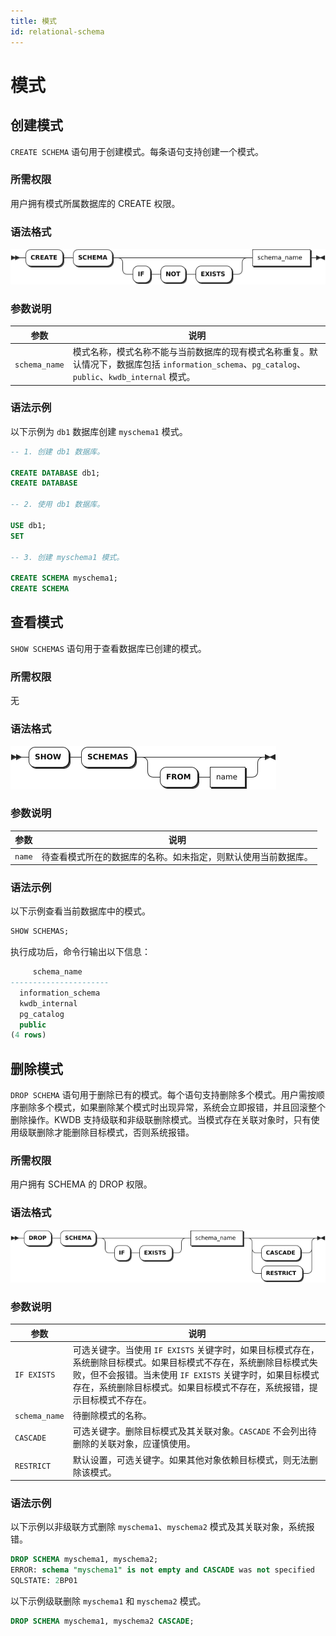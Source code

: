 ```yaml
---
title: 模式
id: relational-schema
---
```


# 模式

## 创建模式

`CREATE SCHEMA` 语句用于创建模式。每条语句支持创建一个模式。

### 所需权限

用户拥有模式所属数据库的 CREATE 权限。

### 语法格式

![](../../../static/sql-reference/T5a7bzamSoepIFxQzI0cqROWnUc.png)

### 参数说明

| 参数 | 说明 |
| --- | --- |
| `schema_name` | 模式名称，模式名称不能与当前数据库的现有模式名称重复。默认情况下，数据库包括 `information_schema`、`pg_catalog`、`public`、`kwdb_internal` 模式。|

### 语法示例

以下示例为 `db1` 数据库创建 `myschema1` 模式。

```sql
-- 1. 创建 db1 数据库。

CREATE DATABASE db1;
CREATE DATABASE

-- 2. 使用 db1 数据库。

USE db1;
SET

-- 3. 创建 myschema1 模式。

CREATE SCHEMA myschema1;
CREATE SCHEMA
```

## 查看模式

`SHOW SCHEMAS` 语句用于查看数据库已创建的模式。

### 所需权限

无

### 语法格式

![](../../../static/sql-reference/ZoRmbaNfWoY2wrxNS5icIk2VnPh.png)

### 参数说明

| 参数 | 说明 |
| --- | --- |
| `name` | 待查看模式所在的数据库的名称。如未指定，则默认使用当前数据库。|

### 语法示例

以下示例查看当前数据库中的模式。

```sql
SHOW SCHEMAS;
```

执行成功后，命令行输出以下信息：

```sql
     schema_name
----------------------
  information_schema
  kwdb_internal
  pg_catalog
  public
(4 rows)
```

## 删除模式

`DROP SCHEMA` 语句用于删除已有的模式。每个语句支持删除多个模式。用户需按顺序删除多个模式，如果删除某个模式时出现异常，系统会立即报错，并且回滚整个删除操作。KWDB 支持级联和非级联删除模式。当模式存在关联对象时，只有使用级联删除才能删除目标模式，否则系统报错。

### 所需权限

用户拥有 SCHEMA 的 DROP 权限。

### 语法格式

![](../../../static/sql-reference/P0zcbt6AZopiBFxMQ1qcQMYHnWd.png)

### 参数说明

| 参数 | 说明 |
| --- | --- |
| `IF EXISTS` | 可选关键字。当使用 `IF EXISTS` 关键字时，如果目标模式存在，系统删除目标模式。如果目标模式不存在，系统删除目标模式失败，但不会报错。当未使用 `IF EXISTS` 关键字时，如果目标模式存在，系统删除目标模式。如果目标模式不存在，系统报错，提示目标模式不存在。 |
| `schema_name` | 待删除模式的名称。|
| `CASCADE` | 可选关键字。删除目标模式及其关联对象。`CASCADE` 不会列出待删除的关联对象，应谨慎使用。 |
| `RESTRICT` | 默认设置，可选关键字。如果其他对象依赖目标模式，则无法删除该模式。 |

### 语法示例

以下示例以非级联方式删除 `myschema1`、`myschema2` 模式及其关联对象，系统报错。

```sql
DROP SCHEMA myschema1, myschema2;
ERROR: schema "myschema1" is not empty and CASCADE was not specified
SQLSTATE: 2BP01
```

以下示例级联删除 `myschema1` 和 `myschema2` 模式。

```sql
DROP SCHEMA myschema1, myschema2 CASCADE;
```

